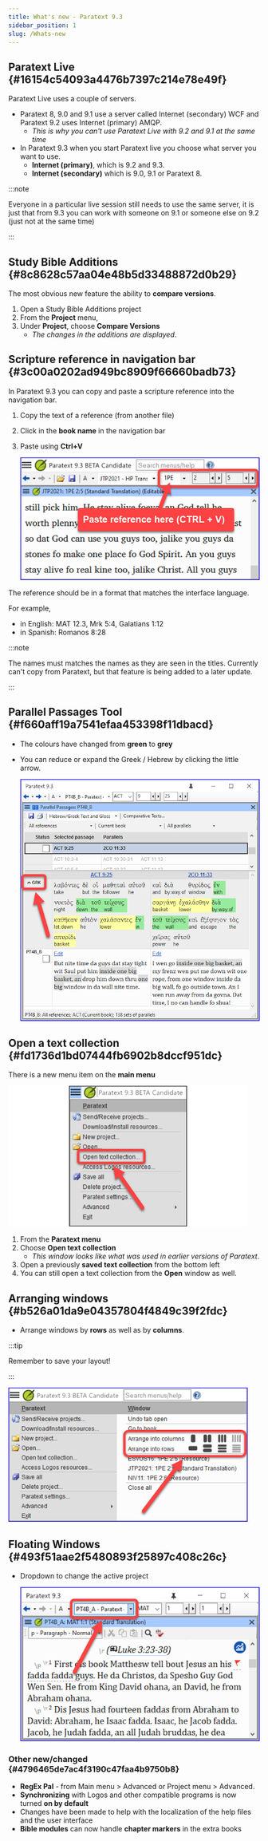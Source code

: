 ```yaml
---
title: What's new - Paratext 9.3
sidebar_position: 1
slug: /Whats-new
---
```




## Paratext Live {#16154c54093a4476b7397c214e78e49f}


Paratext Live uses a couple of servers.

- Paratext 8, 9.0 and 9.1 use a server called Internet (secondary) WCF and Paratext 9.2 uses Internet (primary) AMQP.
	- _This is why you can't use Paratext Live with 9.2 and 9.1 at the same time_
- In Paratext 9.3 when you start Paratext live you choose what server you want to use.
	- **Internet (primary)**, which is 9.2 and 9.3.
	- **Internet (secondary)** which is 9.0, 9.1 or Paratext 8.

:::note


Everyone in a particular live session still needs to use the same server, it is just that from 9.3 you can work with someone on 9.1 or someone else on 9.2 (just not at the same time) 


:::


## Study Bible Additions {#8c8628c57aa04e48b5d33488872d0b29}


The most obvious new feature the ability to **compare versions**.

1. Open a Study Bible Additions project
1. From the **Project** menu,
1. Under **Project**, choose **Compare Versions**
	- _The changes in the additions are displayed_.

## Scripture reference in navigation bar {#3c00a0202ad949bc8909f66660badb73}


In Paratext 9.3 you can copy and paste a scripture reference into the navigation bar.

1. Copy the text of a reference (from another file)
1. Click in the **book name** in the navigation bar
1. Paste using **Ctrl+V**

	![](/notion_imgs/1158626626.png)


The reference should be in a format that matches the interface language.


For example,

- in English: MAT 12.3, Mrk 5:4, Galatians 1:12
- in Spanish: Romanos 8:28

:::note


The names must matches the names as they are seen in the titles.
Currently can't copy from Paratext, but that feature is being added to a later update. 


:::


## Parallel Passages Tool {#f660aff19a7541efaa453398f11dbacd}

- The colours have changed from **green** to **grey**
- You can reduce or expand the Greek / Hebrew by clicking the little arrow.

	![](/notion_imgs/1036502882.png)


## Open a text collection {#fd1736d1bd07444fb6902b8dccf951dc}


There is a new menu item on the **main menu**


![](/notion_imgs/839941766.png)

1. From the **Paratext menu**
1. Choose **Open text collection**
	- _This window looks like what was used in earlier versions of Paratext_.
1. Open a previously **saved text collection** from the bottom left
1. You can still open a text collection from the **Open** window as well.

## Arranging windows {#b526a01da9e04357804f4849c39f2fdc}

- Arrange windows by **rows** as well as by **columns**.

:::tip

Remember to save your layout!

:::




![](/notion_imgs/1620979427.png)


## Floating Windows {#493f51aae2f5480893f25897c408c26c}

- Dropdown to change the active project

	![](/notion_imgs/807351003.png)


### Other new/changed {#4796465de7ac4f3190c47faa4b9750b8}

- **RegEx Pal** - from Main menu &gt; Advanced or Project menu &gt; Advanced.
- **Synchronizing** with Logos and other compatible programs is now turned **on by default**
- Changes have been made to help with the localization of the help files and the user interface
- **Bible modules** can now handle **chapter markers** in the extra books
